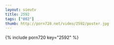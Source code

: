 ```yaml
--- 
layout: sieutv
title: 2592
tags: ["002"]
thumb: http://porn720.net/video/2592/poster.jpg
---
```

{% include porn720 key="2592" %} 
